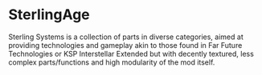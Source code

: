 # SterlingAge
Sterling Systems is a collection of parts in diverse categories, aimed at providing technologies and gameplay akin to those found in Far Future Technologies or KSP Interstellar Extended but with decently textured, less complex parts/functions and high modularity of the mod itself.
